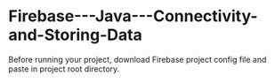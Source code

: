 # Firebase---Java---Connectivity-and-Storing-Data
Before running your project, download Firebase project config file and paste in project root directory.
